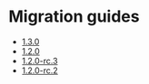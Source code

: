 # Migration guides

- [1.3.0](./1.3.0/index.md)
- [1.2.0](./1.2.0/index.md)
- [1.2.0-rc.3](./1.2.0-rc.3/index.md)
- [1.2.0-rc.2](./1.2.0-rc.2/index.md)
